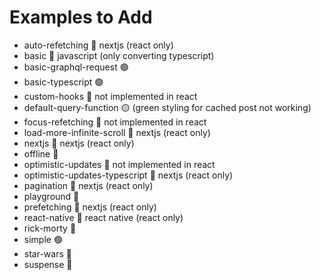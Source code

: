 # Examples to Add

- auto-refetching 🚫 nextjs (react only)
- basic 🚫 javascript (only converting typescript)
- basic-graphql-request 🟢
- basic-typescript 🟢
- custom-hooks 🚫 not implemented in react
- default-query-function 🟡 (green styling for cached post not working)
- focus-refetching 🚫 not implemented in react
- load-more-infinite-scroll 🚫 nextjs (react only)
- nextjs 🚫 nextjs (react only)
- offline 🔴
- optimistic-updates 🚫 not implemented in react
- optimistic-updates-typescript 🚫 nextjs (react only)
- pagination 🚫 nextjs (react only)
- playground 🔴
- prefetching 🚫 nextjs (react only)
- react-native 🚫 react native (react only)
- rick-morty 🔴
- simple 🟢
- star-wars 🔴
- suspense 🔴
